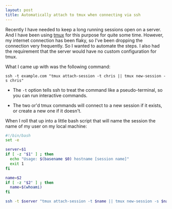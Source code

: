 ```yaml
---
layout: post
title: Automatically attach to tmux when connecting via ssh
---
```


Recently I have needed to keep a long running sessions open on a server. And I have been using [tmux](https://tmux.github.io/) for this purpose for quite some time. However, my internet connection has been flaky, so I've been dropping the connection very frequently. So I wanted to automate the steps. I also had the requirement that the server would have no custom configuration for tmux.

What I came up with was the following command:

```
ssh -t example.com "tmux attach-session -t chris || tmux new-session -s chris"
```

- The `-t` option tells ssh to treat the command like a pseudo-terminal, so you can run interactive commands.

- The two or'd tmux commands will connect to a new session if it exists, or create a new one if it doesn't.

When I roll that up into a little bash script that will name the session the name of my user on my local machine:

```bash
#!/bin/bash
set -e

server=$1
if [ -z "$1" ] ; then
  echo "Usage: $(basename $0) hostname [session name]"
  exit 1
fi

name=$2
if [ -z "$2" ] ; then
  name=$(whoami)
fi

ssh -t $server "tmux attach-session -t $name || tmux new-session -s $name"
```

